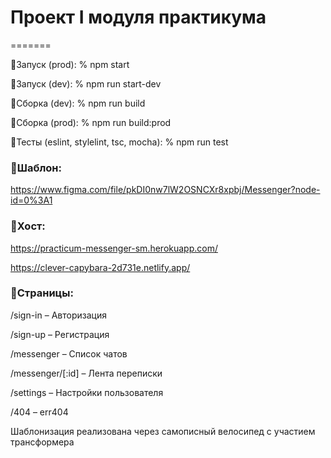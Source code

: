 # Проект I модуля практикума
=======

📎Запуск (prod): % npm start

📎Запуск (dev): % npm run start-dev

📎Сборка (dev): % npm run build

📎Сборка (prod): % npm run build:prod

📎Тесты (eslint, stylelint, tsc, mocha): % npm run test


### 📝Шаблон:
https://www.figma.com/file/pkDI0nw7lW2OSNCXr8xpbj/Messenger?node-id=0%3A1

### 💾Хост:
https://practicum-messenger-sm.herokuapp.com/

https://clever-capybara-2d731e.netlify.app/



### 📑Страницы:

/sign-in – Авторизация

/sign-up – Регистрация

/messenger – Список чатов

/messenger/[:id] – Лента переписки

/settings – Настройки пользователя

/404 – err404

Шаблонизация реализована через самописный велосипед c участием трансформера